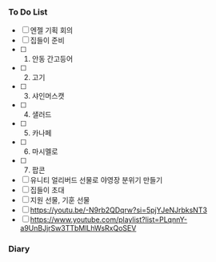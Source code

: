 ### To Do List
- [ ] 엔젤 기획 회의
- [ ] 집들이 준비
- [ ] 1. 안동 간고등어
- [ ] 2. 고기
- [ ] 3. 샤인머스캣
- [ ] 4. 샐러드
- [ ] 5. 카나페
- [ ] 6. 마시멜로
- [ ] 7. 팝콘
- [ ] 유니티 얼리버드 선물로 야영장 분위기 만들기
- [ ] 집들이 초대
- [ ] 지원 선물, 기훈 선물
- [ ] https://youtu.be/-N9rb2QDqrw?si=5pjYJeNJrbksNT3
- [ ] https://www.youtube.com/playlist?list=PLqnnY-a9UnBJjrSw3TTbMlLhWsRxQoSEV
### Diary
